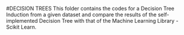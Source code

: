 #DECISION TREES
This folder contains the codes for a Decision Tree Induction from a given dataset and compare the results of the self-implemented Decision Tree with that of the Machine Learning Library - Scikit Learn.